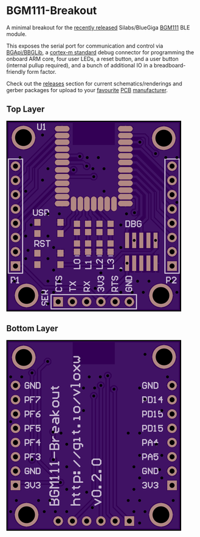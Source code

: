 # BGM111-Breakout
A minimal breakout for the [recently released](https://www.silabs.com/products/wireless/bluetooth/Pages/bluegecko-bluetooth-smart-module-intro.aspx) Silabs/BlueGiga [BGM111](https://www.silabs.com/products/wireless/bluetooth/Pages/BGM111-bluetooth-smart-module.aspx) BLE module.

This exposes the serial port for communication and control via [BGApi/BBGLib](http://community.silabs.com/t5/Wireless-Knowledge-Base/REFERENCE-BGAPI-BGLib-Implementation-on-BLE-devices/ta-p/147774), a [cortex-m standard](http://infocenter.arm.com/help/topic/com.arm.doc.faqs/attached/13634/cortex_debug_connectors.pdf) debug connector for programming the onboard ARM core, four user LEDs, a reset button, and a user button (internal pullup required), and a bunch of additional IO in a breadboard-friendly form factor.

Check out the [releases](../../releases) section for current schematics/renderings and gerber packages for upload to your [favourite](https://oshpark.com/) [PCB](https://www.seeedstudio.com/service/index.php?r=pcb) [manufacturer](http://dirtypcbs.com/).

## Top Layer
![PCB render](images/bgm111-breakout-v0.2.2-top.png)

## Bottom Layer
![PCB render](images/bgm111-breakout-v0.2.2-bottom.png)
